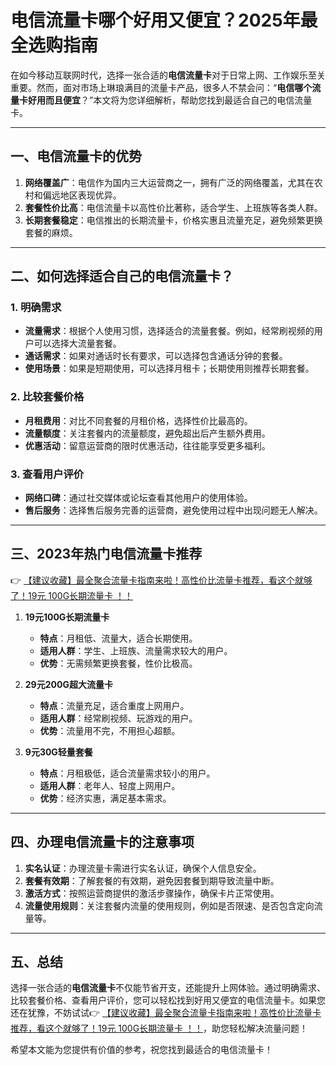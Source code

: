 # 电信流量卡哪个好用又便宜？2025年最全选购指南

在如今移动互联网时代，选择一张合适的**电信流量卡**对于日常上网、工作娱乐至关重要。然而，面对市场上琳琅满目的流量卡产品，很多人不禁会问：“**电信哪个流量卡好用而且便宜**？”本文将为您详细解析，帮助您找到最适合自己的电信流量卡。

---

## 一、电信流量卡的优势

1. **网络覆盖广**：电信作为国内三大运营商之一，拥有广泛的网络覆盖，尤其在农村和偏远地区表现优异。
2. **套餐性价比高**：电信流量卡以高性价比著称，适合学生、上班族等各类人群。
3. **长期套餐稳定**：电信推出的长期流量卡，价格实惠且流量充足，避免频繁更换套餐的麻烦。

---

## 二、如何选择适合自己的电信流量卡？

### 1. 明确需求
- **流量需求**：根据个人使用习惯，选择适合的流量套餐。例如，经常刷视频的用户可以选择大流量套餐。
- **通话需求**：如果对通话时长有要求，可以选择包含通话分钟的套餐。
- **使用场景**：如果是短期使用，可以选择月租卡；长期使用则推荐长期套餐。

### 2. 比较套餐价格
- **月租费用**：对比不同套餐的月租价格，选择性价比最高的。
- **流量额度**：关注套餐内的流量额度，避免超出后产生额外费用。
- **优惠活动**：留意运营商的限时优惠活动，往往能享受更多福利。

### 3. 查看用户评价
- **网络口碑**：通过社交媒体或论坛查看其他用户的使用体验。
- **售后服务**：选择售后服务完善的运营商，避免使用过程中出现问题无人解决。

---

## 三、2023年热门电信流量卡推荐

👉 [【建议收藏】最全聚合流量卡指南来啦！高性价比流量卡推荐，看这个就够了！19元 100G长期流量卡 ！！](https://bit.ly/Liuliangka)

1. **19元100G长期流量卡**
   - **特点**：月租低、流量大，适合长期使用。
   - **适用人群**：学生、上班族、流量需求较大的用户。
   - **优势**：无需频繁更换套餐，性价比极高。

2. **29元200G超大流量卡**
   - **特点**：流量充足，适合重度上网用户。
   - **适用人群**：经常刷视频、玩游戏的用户。
   - **优势**：流量用不完，不用担心超额。

3. **9元30G轻量套餐**
   - **特点**：月租极低，适合流量需求较小的用户。
   - **适用人群**：老年人、轻度上网用户。
   - **优势**：经济实惠，满足基本需求。

---

## 四、办理电信流量卡的注意事项

1. **实名认证**：办理流量卡需进行实名认证，确保个人信息安全。
2. **套餐有效期**：了解套餐的有效期，避免因套餐到期导致流量中断。
3. **激活方式**：按照运营商提供的激活步骤操作，确保卡片正常使用。
4. **流量使用规则**：关注套餐内流量的使用规则，例如是否限速、是否包含定向流量等。

---

## 五、总结

选择一张合适的**电信流量卡**不仅能节省开支，还能提升上网体验。通过明确需求、比较套餐价格、查看用户评价，您可以轻松找到好用又便宜的电信流量卡。如果您还在犹豫，不妨试试👉 [【建议收藏】最全聚合流量卡指南来啦！高性价比流量卡推荐，看这个就够了！19元 100G长期流量卡 ！！](https://bit.ly/Liuliangka)，助您轻松解决流量问题！

希望本文能为您提供有价值的参考，祝您找到最适合的电信流量卡！